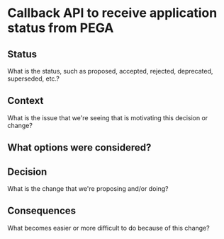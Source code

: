 # Callback API to receive application status from PEGA
## Status
What is the status, such as proposed, accepted, rejected, deprecated, superseded, etc.?

## Context
What is the issue that we're seeing that is motivating this decision or change?

## What options were considered?

## Decision
What is the change that we're proposing and/or doing?

## Consequences
What becomes easier or more difficult to do because of this change?

